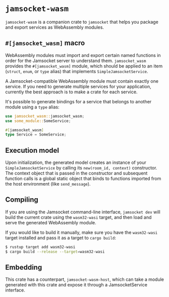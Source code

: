 # `jamsocket-wasm`

`jamsocket-wasm` is a companion crate to `jamsocket` that helps you package and
export services as WebAssembly modules.

## `#[jamsocket_wasm]` macro

WebAssembly modules must import and export certain named functions in order for the
Jamsocket server to understand them. `jamsocket_wasm` provides the `#[jamsocket_wasm]` module, 
which should be applied to an item (`struct`, `enum`, or `type` alias) that implements 
`SimpleJamsocketService`.

A Jamsocket-compatible WebAssembly module must contain exactly one service. If you
need to generate multiple services for your application, currently the best approach
is to make a crate for each service.

It's possible to generate bindings for a service that belongs to another module using
a `type` alias:

```rust
use jamsocket_wasm::jamsocket_wasm;
use some_module::SomeService;

#[jamsocket_wasm]
type Service = SomeService;
```

## Execution model

Upon initialization, the generated model creates an instance of your `SimpleJamsocketService`
by calling its `new(room_id, context)` constructor. The context object that is passed in the
constructor and subsequent function calls is a global static object that binds to functions
imported from the host environment (like `send_message`).

## Compiling

If you are using the Jamsocket command-line interface, `jamsocket dev` will build the
current crate using the `wasm32-wasi` target, and then load and serve the generated
WebAssembly module.

If you would like to build it manually, make sure you have the `wasm32-wasi` target installed
and pass it as a target to `cargo build`:

```bash
$ rustup target add wasm32-wasi
$ cargo build --release --target=wasm32-wasi
```

## Embedding

This crate has a counterpart, `jamsocket-wasm-host`, which can take a module generated with
this crate and expose it through a JamsocketService interface.
